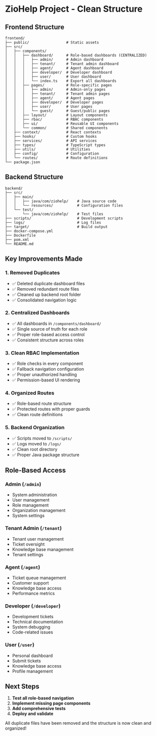 # ZioHelp Project - Clean Structure

## Frontend Structure

```
frontend/
├── public/                 # Static assets
├── src/
│   ├── components/
│   │   ├── dashboard/      # Role-based dashboards (CENTRALIZED)
│   │   │   ├── admin/      # Admin dashboard
│   │   │   ├── tenant/     # Tenant admin dashboard
│   │   │   ├── agent/      # Agent dashboard
│   │   │   ├── developer/  # Developer dashboard
│   │   │   ├── user/       # User dashboard
│   │   │   └── index.ts    # Export all dashboards
│   │   ├── pages/          # Role-specific pages
│   │   │   ├── admin/      # Admin-only pages
│   │   │   ├── tenant/     # Tenant admin pages
│   │   │   ├── agent/      # Agent pages
│   │   │   ├── developer/  # Developer pages
│   │   │   ├── user/       # User pages
│   │   │   └── guest/      # Guest/public pages
│   │   ├── layout/         # Layout components
│   │   ├── rbac/           # RBAC components
│   │   ├── ui/             # Reusable UI components
│   │   └── common/         # Shared components
│   ├── context/            # React contexts
│   ├── hooks/              # Custom hooks
│   ├── services/           # API services
│   ├── types/              # TypeScript types
│   ├── utils/              # Utilities
│   ├── config/             # Configuration
│   └── routes/             # Route definitions
└── package.json
```

## Backend Structure

```
backend/
├── src/
│   ├── main/
│   │   ├── java/com/ziohelp/    # Java source code
│   │   └── resources/           # Configuration files
│   └── test/
│       └── java/com/ziohelp/    # Test files
├── scripts/                     # Development scripts
├── logs/                        # Log files
├── target/                      # Build output
├── docker-compose.yml
├── Dockerfile
├── pom.xml
└── README.md
```

## Key Improvements Made

### 1. Removed Duplicates
- ✅ Deleted duplicate dashboard files
- ✅ Removed redundant route files
- ✅ Cleaned up backend root folder
- ✅ Consolidated navigation logic

### 2. Centralized Dashboards
- ✅ All dashboards in `/components/dashboard/`
- ✅ Single source of truth for each role
- ✅ Proper role-based access control
- ✅ Consistent structure across roles

### 3. Clean RBAC Implementation
- ✅ Role checks in every component
- ✅ Fallback navigation configuration
- ✅ Proper unauthorized handling
- ✅ Permission-based UI rendering

### 4. Organized Routes
- ✅ Role-based route structure
- ✅ Protected routes with proper guards
- ✅ Clean route definitions

### 5. Backend Organization
- ✅ Scripts moved to `/scripts/`
- ✅ Logs moved to `/logs/`
- ✅ Clean root directory
- ✅ Proper Java package structure

## Role-Based Access

### Admin (`/admin`)
- System administration
- User management
- Role management
- Organization management
- System settings

### Tenant Admin (`/tenant`)
- Tenant user management
- Ticket oversight
- Knowledge base management
- Tenant settings

### Agent (`/agent`)
- Ticket queue management
- Customer support
- Knowledge base access
- Performance metrics

### Developer (`/developer`)
- Development tickets
- Technical documentation
- System debugging
- Code-related issues

### User (`/user`)
- Personal dashboard
- Submit tickets
- Knowledge base access
- Profile management

## Next Steps

1. **Test all role-based navigation**
2. **Implement missing page components**
3. **Add comprehensive tests**
4. **Deploy and validate**

All duplicate files have been removed and the structure is now clean and organized!

